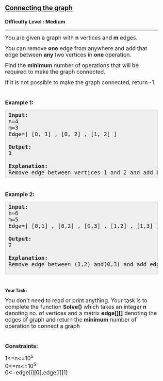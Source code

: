 <h2><a href="https://www.geeksforgeeks.org/problems/connecting-the-graph/1?utm_source=youtube&utm_medium=collab_striver_ytdescription&utm_campaign=connecting-the-graph">Connecting the graph</a></h2><h3>Difficulty Level : Medium</h3><hr><div class="problems_problem_content__Xm_eO"><p><span style="font-size: 18px;">You are given a graph with <strong>n</strong> vertices and <strong>m</strong> edges.</span></p>
<p><span style="font-size: 18px;">You can remove <strong>one</strong> edge from anywhere and add that edge between&nbsp;<strong>any </strong>two vertices in <strong>one </strong>operation.</span></p>
<p><span style="font-size: 18px;">Find the <strong>minimum</strong> number of operations that will be required to make the graph connected.</span></p>
<p><span style="font-size: 18px;">If it is not possible to make the graph connected, return -1.</span></p>
<p>&nbsp;</p>
<p><span style="font-size: 18px;"><strong>Example 1:</strong>&nbsp;</span></p>
<pre style="background: #eeeeee; border: 1px solid #cccccc; padding: 5px 10px; --darkreader-inline-bgimage: initial; --darkreader-inline-bgcolor: #222426; --darkreader-inline-border-top: #3e4446; --darkreader-inline-border-right: #3e4446; --darkreader-inline-border-bottom: #3e4446; --darkreader-inline-border-left: #3e4446;"><span style="font-size: 18px;"><strong>Input:</strong><br>n=4<br>m=3<br>Edge=[ [0, 1] , [0, 2] , [1, 2] ]<br><br><strong>Output:<br>1<br><br>Explanation:</strong><br>Remove edge&nbsp;between vertices&nbsp;1 and 2 and add&nbsp;between vertices&nbsp;1 and 3.</span></pre>
<p>&nbsp;</p>
<p><span style="font-size: 18px;"><strong>Example 2:</strong></span></p>
<pre style="background: #eeeeee; border: 1px solid #cccccc; padding: 5px 10px; --darkreader-inline-bgimage: initial; --darkreader-inline-bgcolor: #222426; --darkreader-inline-border-top: #3e4446; --darkreader-inline-border-right: #3e4446; --darkreader-inline-border-bottom: #3e4446; --darkreader-inline-border-left: #3e4446;"><span style="font-size: 18px;"><strong>Input:</strong><br>n=6<br>m=5<br>Edge=[ [0,1] , [0,2] , [0,3] , [1,2] , [1,3] ]<br><br><strong>Output:</strong><br>2<br><br><strong>Explanation:</strong><br>Remove edge between (1,2) and(0,3) and add edge between (1,4) and (3,5)</span><br>&nbsp;</pre>
<p>&nbsp;</p>
<p><strong>Your Task:</strong></p>
<p><span style="font-size: 18px;">You don't need to read or print anything. Your task is to complete the function&nbsp;<strong>Solve()</strong>&nbsp;which takes an integer<strong> n</strong> denoting no. of vertices&nbsp;and a matrix <strong>edge[][]</strong> denoting the edges of graph and return the<strong> minimum</strong> number of operation to connect a graph</span></p>
<p>&nbsp;</p>
<p><span style="font-size: 18px;"><strong>Constraints:</strong></span></p>
<p><span style="font-size: 18px;">1&lt;=n&lt;=10<sup>5</sup><br>0&lt;=m&lt;=10<sup>5</sup><br>0&lt;=edge[i][0],edge[i][1]</span></p></div>